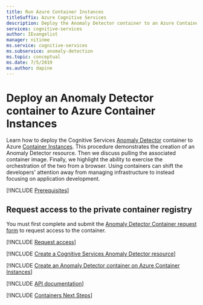 ```yaml
---
title: Run Azure Container Instances
titleSuffix: Azure Cognitive Services
description: Deploy the Anomaly Detector container to an Azure Container Instance, and test it in a web browser.
services: cognitive-services
author: IEvangelist
manager: nitinme
ms.service: cognitive-services
ms.subservice: anomaly-detection
ms.topic: conceptual
ms.date: 7/5/2019
ms.author: dapine
---
```


# Deploy an Anomaly Detector container to Azure Container Instances

Learn how to deploy the Cognitive Services [Anomaly Detector](../anomaly-detector-container-howto.md) container to Azure [Container Instances](https://docs.microsoft.com/azure/container-instances/). This procedure demonstrates the creation of an Anomaly Detector resource. Then we discuss pulling the associated container image. Finally, we highlight the ability to exercise the orchestration of the two from a browser. Using containers can shift the developers' attention away from managing infrastructure to instead focusing on application development.

[!INCLUDE [Prerequisites](../../containers/includes/container-preview-prerequisites.md)]

## Request access to the private container registry

You must first complete and submit the [Anomaly Detector Container request form](https://aka.ms/adcontainer) to request access to the container.

[!INCLUDE [Request access](../../../../includes/cognitive-services-containers-request-access-only.md)]

[!INCLUDE [Create a Cognitive Services Anomaly Detector resource](../includes/create-anomaly-detector-resource.md)]

[!INCLUDE [Create an Anomaly Detector container on Azure Container Instances](../../containers/includes/create-container-instances-resource-from-azure-cli.md)]

[!INCLUDE [API documentation](../../../../includes/cognitive-services-containers-api-documentation.md)]

[!INCLUDE [Containers Next Steps](../../containers/includes/containers-next-steps.md)]